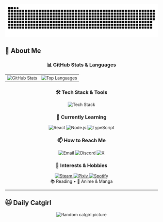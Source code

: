 <div align="center">

<picture>
  <source media="(prefers-color-scheme: dark)" srcset="https://github.com/inoribea/inoribea/raw/main/assets/github-snake-full-year-dark.svg">
  <source media="(prefers-color-scheme: light)" srcset="https://github.com/inoribea/inoribea/raw/main/assets/github-snake-full-year.svg">
   <img src="https://github.com/inoribea/inoribea/raw/main/assets/github-snake-full-year.svg" alt="Snake animation">
</picture>

</div>

## 👦 About Me

<div align="center">

### 📊 GitHub Stats & Languages
<table>
<tr>
<td>
<img src="https://github-readme-stats.vercel.app/api?username=inoribea&show_icons=true&show=reviews,discussions_started,discussions_answered,prs_merged,prs_merged_percentage&include_all_commits=true&rank_icon=percentile&theme=transparent" alt="GitHub Stats" />
</td>
<td>
<img src="https://github-readme-stats.vercel.app/api/top-langs/?username=inoribea&layout=compact&theme=transparent" alt="Top Languages" />
</td>
</tr>
</table>

### 🛠️ Tech Stack & Tools
<img src="https://skillicons.dev/icons?i=html,css,js,python,git,github,vscode,discord" alt="Tech Stack" />

### 🌱 Currently Learning
<img src="https://img.shields.io/badge/React-61DAFB?style=for-the-badge&logo=react&logoColor=black" alt="React"/>
<img src="https://img.shields.io/badge/Node.js-339933?style=for-the-badge&logo=nodedotjs&logoColor=white" alt="Node.js"/>
<img src="https://img.shields.io/badge/TypeScript-3178C6?style=for-the-badge&logo=typescript&logoColor=white" alt="TypeScript"/>

### 📫 How to Reach Me
<a href="mailto:inoribea@outlook.com">
<img src="https://img.shields.io/badge/Email-D14836?style=for-the-badge&logo=gmail&logoColor=white" alt="Email"/>
</a>
<a href="https://discord.gg/inoribea">
<img src="https://img.shields.io/badge/Discord-5865F2?style=for-the-badge&logo=discord&logoColor=white" alt="Discord"/>
</a>
<a href="https://x.com/inoribea">
<img src="https://img.shields.io/badge/X-000000?style=for-the-badge&logo=x&logoColor=white" alt="X"/>
</a>

### 🎯 Interests & Hobbies
<a href="https://steamcommunity.com/id/inoribea/">
<img src="https://img.shields.io/badge/Steam-000000?style=for-the-badge&logo=steam&logoColor=white" alt="Steam"/>
</a>
<a href="https://www.pixiv.net/users/inoribea">
<img src="https://img.shields.io/badge/Pixiv-0096FA?style=for-the-badge&logo=pixiv&logoColor=white" alt="Pixiv"/>
</a>
<a href="https://open.spotify.com/user/inoribea">
<img src="https://img.shields.io/badge/Spotify-1ED760?style=for-the-badge&logo=spotify&logoColor=white" alt="Spotify"/>
</a>
<br/>
📚 Reading • 🌸 Anime & Manga

</div>

---

## 🐱 Daily Catgirl
<div align="center">
  <img src="https://api.suyanw.cn/api/mao/" alt="Random catgirl picture"/>

